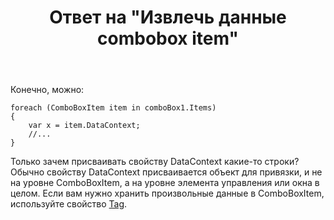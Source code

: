 ﻿---
title: "Ответ на \"Извлечь данные combobox item\""
se.owner.user_id: 240512
se.owner.display_name: "MSDN.WhiteKnight"
se.owner.link: "https://ru.stackoverflow.com/users/240512/msdn-whiteknight"
se.answer_id: 974728
se.question_id: 970958
se.post_type: answer
se.is_accepted: True
---
<p>Конечно, можно:</p>

<pre><code>foreach (ComboBoxItem item in comboBox1.Items)
{
    var x = item.DataContext;
    //...
}
</code></pre>

<p>Только зачем присваивать свойству DataContext какие-то строки? Обычно свойству DataContext присваивается объект для привязки, и не на уровне ComboBoxItem, а на уровне элемента управления или окна в целом. Если вам нужно хранить произвольные данные в ComboBoxItem, используйте свойство <a href="https://docs.microsoft.com/ru-ru/dotnet/api/system.windows.frameworkelement.tag?view=netframework-4.8#System_Windows_FrameworkElement_Tag" rel="nofollow noreferrer">Tag</a>.</p>
